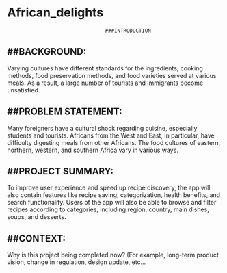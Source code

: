 # African_delights

                                    ###INTRODUCTION 

##BACKGROUND:
----------------
Varying cultures have different standards for the ingredients, cooking methods, food preservation methods, and food varieties served at various meals. As a result, a large number of tourists and immigrants become unsatisfied.

##PROBLEM STATEMENT:
---------------------
Many foreigners have a cultural shock regarding cuisine, especially students and tourists. Africans from the West and East, in particular, have difficulty digesting meals from other Africans. The food cultures of eastern, northern, western, and southern Africa vary in various ways. 

##PROJECT SUMMARY:
-------------------
To improve user experience and speed up recipe discovery, the app will also contain features like recipe saving, categorization, health benefits, and search functionality. Users of the app will also be able to browse and filter recipes according to categories, including region, country, main dishes, soups, and desserts.

##CONTEXT:
----------
Why is this project being completed now? (For example, long-term product vision, change in regulation, design update, etc…
